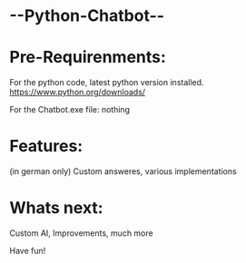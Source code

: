 # --Python-Chatbot--

# Pre-Requirenments:

For the python code, latest python version installed.
https://www.python.org/downloads/

For the Chatbot.exe file: nothing


# Features:
(in german only)
Custom answeres,
various implementations 


# Whats next:
Custom AI, Improvements, much more

Have fun!
